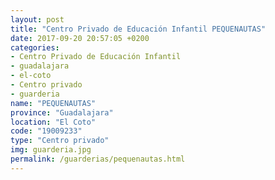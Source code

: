 ```yaml
---
layout: post
title: "Centro Privado de Educación Infantil PEQUENAUTAS"
date: 2017-09-20 20:57:05 +0200
categories:
- Centro Privado de Educación Infantil
- guadalajara
- el-coto
- Centro privado
- guarderia
name: "PEQUENAUTAS"
province: "Guadalajara"
location: "El Coto"
code: "19009233"
type: "Centro privado"
img: guarderia.jpg
permalink: /guarderias/pequenautas.html
---
```

